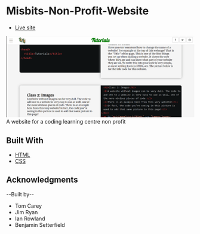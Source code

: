# Misbits-Non-Profit-Website  
* [Live site](https://tomc17.github.io/Misbits-Non-Profit-Website/signup.html)  


![](lclc.gif)  
A website for a coding learning centre non profit  

## Built With

* [HTML](https://en.wikipedia.org/wiki/HTML)    
* [CSS](https://en.wikipedia.org/wiki/Cascading_Style_Sheets)  




## Acknowledgments

--Built by--  
* Tom Carey
* Jim Ryan  
* Ian Rowland  
* Benjamin Setterfield  
 


